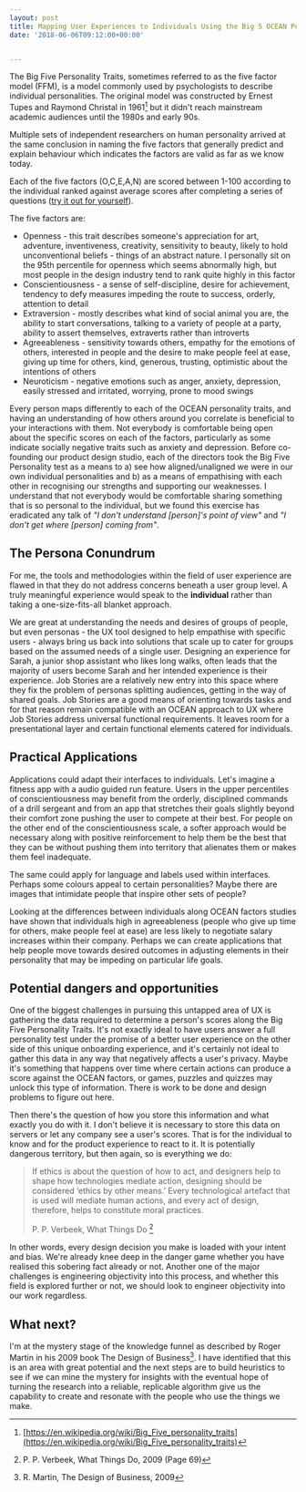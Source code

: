 ```yaml
---
layout: post
title: Mapping User Experiences to Individuals Using the Big 5 OCEAN Personality Traits
date: '2018-06-06T09:12:00+00:00'


---
```


The Big Five Personality Traits, sometimes referred to as the five factor model (FFM), is a model commonly used by psychologists to describe individual personalities. The original model was constructed by Ernest Tupes and Raymond Christal in 1961[^1] but it didn't reach mainstream academic audiences until the 1980s and early 90s.

Multiple sets of independent researchers on human personality arrived at the same conclusion in naming the five factors that generally predict and explain behaviour which indicates the factors are valid as far as we know today.

Each of the five factors (O,C,E,A,N) are scored between 1-100 according to the individual ranked against average scores after completing a series of questions ([try it out for yourself](https://openpsychometrics.org/tests/IPIP-BFFM/)).

The five factors are:

- <span class="small-caps color-red">Openness</span> - this trait describes someone's appreciation for art, adventure, inventiveness, creativity, sensitivity to beauty, likely to hold unconventional beliefs - things of an abstract nature. I personally sit on the 95th percentile for openness which seems abnormally high, but most people in the design industry tend to rank quite highly in this factor
- <span class="small-caps color-red">Conscientiousness</span> - a sense of self-discipline, desire for achievement, tendency to defy measures impeding the route to success, orderly, attention to detail
- <span class="small-caps color-red">Extraversion</span> - mostly describes what kind of social animal you are, the ability to start conversations, talking to a variety of people at a party, ability to assert themselves, extraverts rather than introverts
- <span class="small-caps color-red">Agreeableness</span> - sensitivity towards others, empathy for the emotions of others, interested in people and the desire to make people feel at ease, giving up time for others, kind, generous, trusting, optimistic about the intentions of others
- <span class="small-caps color-red">Neuroticism</span> - negative emotions such as anger, anxiety, depression, easily stressed and irritated, worrying, prone to mood swings

Every person maps differently to each of the OCEAN personality traits, and having an understanding of how others around you correlate is beneficial to your interactions with them. Not everybody is comfortable being open about the specific scores on each of the factors, particularly as some indicate socially negative traits such as anxiety and depression. Before co-founding our product design studio, each of the directors took the Big Five Personality test as a means to a) see how aligned/unaligned we were in our own individual personalities and b) as a means of empathising with each other in recognising our strengths and supporting our weaknesses. I understand that not everybody would be comfortable sharing something that is so personal to the individual, but we found this exercise has eradicated any talk of <em>"I don't understand [person]'s point of view"</em> and <em>"I don't get where [person] coming from"</em>.

## The Persona Conundrum

For me, the tools and methodologies within the field of user experience are flawed in that they do not address concerns beneath a user group level. A truly meaningful experience would speak to the **individual** rather than taking a one-size-fits-all blanket approach.

We are great at understanding the needs and desires of groups of people, but even personas - the UX tool designed to help empathise with specific users - always bring us back into solutions that scale up to cater for groups based on the assumed needs of a single user. Designing an experience for Sarah, a junior shop assistant who likes long walks, often leads that the majority of users become Sarah and her intended experience is their experience. Job Stories are a relatively new entry into this space where they fix the problem of personas splitting audiences, getting in the way of shared goals. Job Stories are a good means of orienting towards tasks and for that reason remain compatible with an OCEAN approach to UX where Job Stories address universal functional requirements. It leaves room for a presentational layer and certain functional elements catered for individuals.

## Practical Applications

Applications could adapt their interfaces to individuals. Let's imagine a fitness app with a audio guided run feature. Users in the upper percentiles of conscientiousness may benefit from the orderly, disciplined commands of a drill sergeant and from an app that stretches their goals slightly beyond their comfort zone pushing the user to compete at their best. For people on the other end of the conscientiousness scale, a softer approach would be necessary along with positive reinforcement to help them be the best that they can be without pushing them into territory that alienates them or makes them feel inadequate.

The same could apply for language and labels used within interfaces. Perhaps some colours appeal to certain personalities? Maybe there are images that intimidate people that inspire other sets of people?

Looking at the differences between individuals along OCEAN factors studies have shown that individuals high in agreeableness (people who give up time for others, make people feel at ease) are less likely to negotiate salary increases within their company. Perhaps we can create applications that help people move towards desired outcomes in adjusting elements in their personality that may be impeding on particular life goals.

## Potential dangers and opportunities

One of the biggest challenges in pursuing this untapped area of UX is gathering the data required to determine a person's scores along the Big Five Personality Traits. It's not exactly ideal to have users answer a full personality test under the promise of a better user experience on the other side of this unique onboarding experience, and it's certainly not ideal to gather this data in any way that negatively affects a user's privacy. Maybe it's something that happens over time where certain actions can produce a score against the OCEAN factors, or games, puzzles and quizzes may unlock this type of information. There is work to be done and design problems to figure out here.

Then there's the question of how you store this information and what exactly you do with it. I don't believe it is necessary to store this data on servers or let any company see a user's scores. That is for the individual to know and for the product experience to react to it. It is potentially dangerous territory, but then again, so is everything we do:

> If ethics is about the question of how to act, and designers help to shape how technologies mediate action, designing should be considered ‘ethics by other means.’
> Every technological artefact that is used will mediate human actions, and every act of design, therefore, helps to constitute moral practices.
>
> <span class="small-caps">P. P. Verbeek, What Things Do</span> [^2]

In other words, every design decision you make is loaded with your intent and bias. We're already knee deep in the danger game whether you have realised this sobering fact already or not. Another one of the major challenges is engineering objectivity into this process, and whether this field is explored further or not, we should look to engineer objectivity into our work regardless.

## What next?

I'm at the mystery stage of the knowledge funnel as described by Roger Martin in his 2009 book The Design of Business[^3]. I have identified that this is an area with great potential and the next steps are to build heuristics to see if we can mine the mystery for insights with the eventual hope of turning the research into a reliable, replicable algorithm give us the capability to create and resonate with the people who use the things we make.


[^1]: [https://en.wikipedia.org/wiki/Big_Five_personality_traits](https://en.wikipedia.org/wiki/Big_Five_personality_traits)
[^2]: P. P. Verbeek, What Things Do, 2009 (Page 69)
[^3]: R. Martin, The Design of Business, 2009
